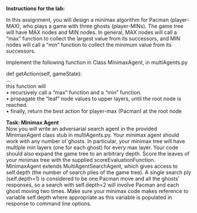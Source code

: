 **Instructions for the lab:**

In this assignment, you will design a minimax algorithm for Pacman (player-MAX), who plays a
game with three ghosts (player-MINs). The game tree will have MAX nodes and MIN nodes. In general, MAX
nodes will call a “max” function to collect the largest value from its successors, and MIN nodes will call a
“min” function to collect the minimum value from its successors.

Implement the following function in Class MinimaxAgent, in multiAgents.py

def getAction(self, gameState):<br />
…<br />
this function will<br />
• recursively call a “max” function and a “min” function.<br />
• propagate the “leaf” node values to upper layers, until the root node is reached.<br />
• finally, return the best action for player-max (Pacman) at the root node<br />

**Task: Minimax Agent**<br />
Now you will write an adversarial search agent in the provided MinimaxAgent class stub
in multiAgents.py. Your minimax agent should work with any number of ghosts. In particular, your
minimax tree will have multiple min layers (one for each ghost) for every max layer.
Your code should also expand the game tree to an arbitrary depth. Score the leaves of your minimax
tree with the supplied scoreEvaluationFunction. MinimaxAgent extends MultiAgentSearchAgent,
which gives access to self.depth (the number of search plies of the game tree). A single search ply
(self.depth=1) is considered to be one Pacman move and all the ghosts’ responses, so a search with
self.depth=2 will involve Pacman and each ghost moving two times.
Make sure your minimax code makes reference to variable self.depth where appropriate as this variable is
populated in response to command line options.
